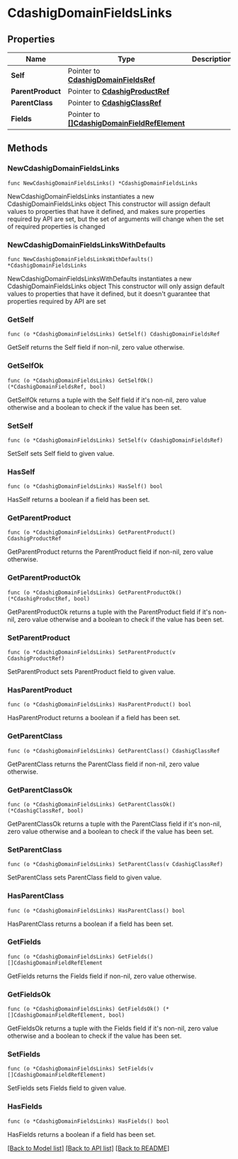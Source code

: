 # CdashigDomainFieldsLinks

## Properties

Name | Type | Description | Notes
------------ | ------------- | ------------- | -------------
**Self** | Pointer to [**CdashigDomainFieldsRef**](CdashigDomainFieldsRef.md) |  | [optional] 
**ParentProduct** | Pointer to [**CdashigProductRef**](CdashigProductRef.md) |  | [optional] 
**ParentClass** | Pointer to [**CdashigClassRef**](CdashigClassRef.md) |  | [optional] 
**Fields** | Pointer to [**[]CdashigDomainFieldRefElement**](CdashigDomainFieldRefElement.md) |  | [optional] 

## Methods

### NewCdashigDomainFieldsLinks

`func NewCdashigDomainFieldsLinks() *CdashigDomainFieldsLinks`

NewCdashigDomainFieldsLinks instantiates a new CdashigDomainFieldsLinks object
This constructor will assign default values to properties that have it defined,
and makes sure properties required by API are set, but the set of arguments
will change when the set of required properties is changed

### NewCdashigDomainFieldsLinksWithDefaults

`func NewCdashigDomainFieldsLinksWithDefaults() *CdashigDomainFieldsLinks`

NewCdashigDomainFieldsLinksWithDefaults instantiates a new CdashigDomainFieldsLinks object
This constructor will only assign default values to properties that have it defined,
but it doesn't guarantee that properties required by API are set

### GetSelf

`func (o *CdashigDomainFieldsLinks) GetSelf() CdashigDomainFieldsRef`

GetSelf returns the Self field if non-nil, zero value otherwise.

### GetSelfOk

`func (o *CdashigDomainFieldsLinks) GetSelfOk() (*CdashigDomainFieldsRef, bool)`

GetSelfOk returns a tuple with the Self field if it's non-nil, zero value otherwise
and a boolean to check if the value has been set.

### SetSelf

`func (o *CdashigDomainFieldsLinks) SetSelf(v CdashigDomainFieldsRef)`

SetSelf sets Self field to given value.

### HasSelf

`func (o *CdashigDomainFieldsLinks) HasSelf() bool`

HasSelf returns a boolean if a field has been set.

### GetParentProduct

`func (o *CdashigDomainFieldsLinks) GetParentProduct() CdashigProductRef`

GetParentProduct returns the ParentProduct field if non-nil, zero value otherwise.

### GetParentProductOk

`func (o *CdashigDomainFieldsLinks) GetParentProductOk() (*CdashigProductRef, bool)`

GetParentProductOk returns a tuple with the ParentProduct field if it's non-nil, zero value otherwise
and a boolean to check if the value has been set.

### SetParentProduct

`func (o *CdashigDomainFieldsLinks) SetParentProduct(v CdashigProductRef)`

SetParentProduct sets ParentProduct field to given value.

### HasParentProduct

`func (o *CdashigDomainFieldsLinks) HasParentProduct() bool`

HasParentProduct returns a boolean if a field has been set.

### GetParentClass

`func (o *CdashigDomainFieldsLinks) GetParentClass() CdashigClassRef`

GetParentClass returns the ParentClass field if non-nil, zero value otherwise.

### GetParentClassOk

`func (o *CdashigDomainFieldsLinks) GetParentClassOk() (*CdashigClassRef, bool)`

GetParentClassOk returns a tuple with the ParentClass field if it's non-nil, zero value otherwise
and a boolean to check if the value has been set.

### SetParentClass

`func (o *CdashigDomainFieldsLinks) SetParentClass(v CdashigClassRef)`

SetParentClass sets ParentClass field to given value.

### HasParentClass

`func (o *CdashigDomainFieldsLinks) HasParentClass() bool`

HasParentClass returns a boolean if a field has been set.

### GetFields

`func (o *CdashigDomainFieldsLinks) GetFields() []CdashigDomainFieldRefElement`

GetFields returns the Fields field if non-nil, zero value otherwise.

### GetFieldsOk

`func (o *CdashigDomainFieldsLinks) GetFieldsOk() (*[]CdashigDomainFieldRefElement, bool)`

GetFieldsOk returns a tuple with the Fields field if it's non-nil, zero value otherwise
and a boolean to check if the value has been set.

### SetFields

`func (o *CdashigDomainFieldsLinks) SetFields(v []CdashigDomainFieldRefElement)`

SetFields sets Fields field to given value.

### HasFields

`func (o *CdashigDomainFieldsLinks) HasFields() bool`

HasFields returns a boolean if a field has been set.


[[Back to Model list]](../README.md#documentation-for-models) [[Back to API list]](../README.md#documentation-for-api-endpoints) [[Back to README]](../README.md)


